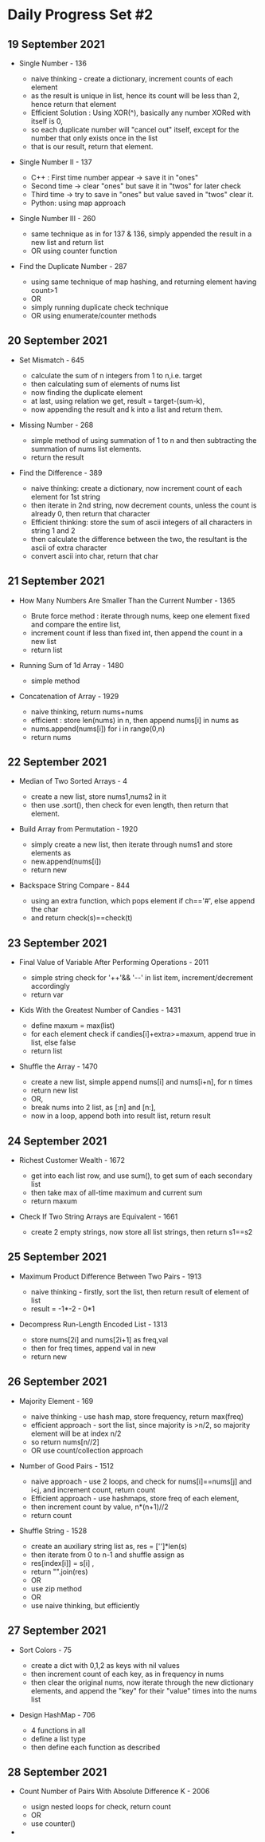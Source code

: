 # Daily Progress Set #2

## 19 September 2021

- Single Number - 136
  - naive thinking - create a dictionary, increment counts of each element
  - as the result is unique in list, hence its count will be less than 2, hence return that element
  - Efficient Solution : Using XOR(^), basically any number XORed with itself is 0, 
  - so each duplicate number will "cancel out" itself, except for the number that only exists once in the list
  - that is our result, return that element.

- Single Number II - 137
  - C++ : First time number appear -> save it in "ones"
  - Second time -> clear "ones" but save it in "twos" for later check
  - Third time -> try to save in "ones" but value saved in "twos" clear it.
  - Python: using map approach

- Single Number III - 260
  - same technique as in for 137 & 136, simply appended the result in a new list and return list
  - OR using counter function
  
- Find the Duplicate Number - 287
  - using same technique of map hashing, and returning element having count>1
  - OR
  - simply running duplicate check technique
  - OR using enumerate/counter methods

## 20 September 2021

- Set Mismatch - 645
  - calculate the sum of n integers from 1 to n,i.e. target
  - then calculating sum of elements of nums list
  - now finding the duplicate element
  - at last, using relation we get, result = target-(sum-k),
  - now appending the result and k into a list and return them.
  
- Missing Number - 268
  - simple method of using summation of 1 to n and then subtracting the summation of nums list elements.
  - return the result

- Find the Difference - 389
  - naive thinking: create a dictionary, now increment count of each element for 1st string
  - then iterate in 2nd string, now decrement counts, unless the count is already 0, then return that character
  - Efficient thinking: store the sum of ascii integers of all characters in string 1 and 2
  - then calculate the difference between the two, the resultant is the ascii of extra character
  - convert ascii into char, return that char

## 21 September 2021

- How Many Numbers Are Smaller Than the Current Number - 1365
  - Brute force method : iterate through nums, keep one element fixed and compare the entire list, 
  - increment count if less than fixed int, then append the count in a new list
  - return list

- Running Sum of 1d Array - 1480
  - simple method

- Concatenation of Array - 1929
  - naive thinking, return nums+nums
  - efficient : store len(nums) in n, then append nums[i] in nums as
  - nums.append(nums[i]) for i in range(0,n)
  - return nums

## 22 September 2021

- Median of Two Sorted Arrays - 4
  - create a new list, store nums1,nums2 in it
  - then use .sort(), then check for even length, then return that element.

- Build Array from Permutation - 1920
  - simply create a new list, then iterate through nums1 and store elements as
  - new.append(nums[i])
  - return new

- Backspace String Compare - 844
  - using an extra function, which pops element if ch=='#', else append the char
  - and return check(s)==check(t)


## 23 September 2021
- Final Value of Variable After Performing Operations - 2011
  - simple string check for '++'&& '--' in list item, increment/decrement accordingly
  - return var
  
- Kids With the Greatest Number of Candies - 1431
  - define maxum = max(list)
  - for each element check if candies[i]+extra>=maxum, append true in list, else false
  - return list

- Shuffle the Array - 1470
  - create a new list, simple append nums[i] and nums[i+n], for n times
  - return new list
  - OR, 
  - break nums into 2 list, as [:n] and [n:], 
  - now in a loop, append both into result list, return result

## 24 September 2021

- Richest Customer Wealth - 1672
  - get into each list row, and use sum(), to get sum of each secondary list
  - then take max of all-time maximum and current sum
  - return maxum

- Check If Two String Arrays are Equivalent - 1661
  - create 2 empty strings, now store all list strings, then return s1==s2

## 25 September 2021

- Maximum Product Difference Between Two Pairs - 1913
  - naive thinking - firstly, sort the list, then return result of element of list
  - result = -1*-2 - 0*1

- Decompress Run-Length Encoded List - 1313
  - store nums[2i] and nums[2i+1] as freq,val
  - then for freq times, append val in new
  - return new

## 26 September 2021

- Majority Element - 169
  - naive thinking - use hash map, store frequency, return max(freq)
  - efficient approach - sort the list, since majority is >n/2, so majority element will be at index n/2
  - so return nums[n//2]
  - OR use count/collection approach

- Number of Good Pairs - 1512
  - naive approach - use 2 loops, and check for nums[i]==nums[j] and i<j, and increment count, return count
  - Efficient approach - use hashmaps, store freq of each element, 
  - then increment count by value, n*(n+1)//2
  - return count

- Shuffle String - 1528
  - create an auxiliary string list as, res = ['']*len(s)
  - then iterate from 0 to n-1 and shuffle assign as
  - res[index[i]] = s[i] , 
  - return "".join(res)
  - OR
  - use zip method
  - OR
  - use naive thinking, but efficiently

## 27 September 2021

- Sort Colors - 75
  - create a dict with 0,1,2 as keys with nil values
  - then increment count of each key, as in frequency in nums
  - then clear the original nums, now iterate through the new dictionary elements, and append the "key" for their "value" times into the nums list

- Design HashMap - 706
  - 4 functions in all
  - define a list type 
  - then define each function as described

## 28 September 2021
- Count Number of Pairs With Absolute Difference K - 2006
  - usign nested loops for check, return count
  - OR
  - use counter()

- 
